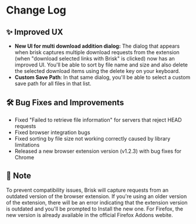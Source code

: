 # Change Log

## :sparkles: Improved UX

- **New UI for multi download addition dialog:** The dialog that appears when brisk captures multiple download requests from the extension (when "download selected links with Brisk" is clicked) now has an improved UI. You'll be able to sort by file name and size and also delete the selected download items using the delete key on your keyboard.
- **Custom Save Path**: In that same dialog, you'll be able to select a custom save path for all files in that list.

## :hammer_and_wrench: Bug Fixes and Improvements

- Fixed "Failed to retrieve file information" for servers that reject HEAD requests
- Fixed browser integration bugs
- Fixed sorting by file size not working correctly caused by library limitations
- Released a new browser extension version (v1.2.3) with bug fixes for Chrome

## :pencil: Note
To prevent compatibility issues, Brisk will capture requests from an outdated version of the browser extension. If you're using an older version of the extension, there will be an error indicating that the extension version is outdated and you'll be prompted to Install the new one. For Firefox, the new version is already available in the official Firefox Addons webite.
